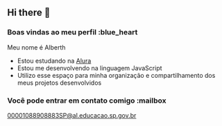 ## Hi there 👋

### Boas vindas ao meu perfil :blue_heart

Meu nome é Alberth

- Estou estudando na [Alura](https://www.alura.com.br)
- Estou me desenvolvendo na linguagem JavaScript
- Utilizo esse espaço para minha organização e compartilhamento dos meus projetos desenvolvidos

### Você pode entrar em contato comigo :mailbox

00001088908883SP@al.educacao.sp.gov.br	


